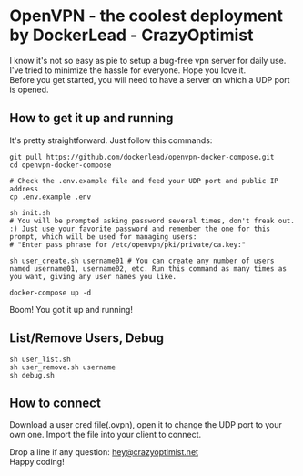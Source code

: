 # OpenVPN - the coolest deployment by DockerLead - CrazyOptimist

I know it's not so easy as pie to setup a bug-free vpn server for daily use. <br>
I've tried to minimize the hassle for everyone. Hope you love it. <br>
Before you get started, you will need to have a server on which a UDP port is opened.

## How to get it up and running

It's pretty straightforward. Just follow this commands:
```shell
git pull https://github.com/dockerlead/openvpn-docker-compose.git
cd openvpn-docker-compose

# Check the .env.example file and feed your UDP port and public IP address
cp .env.example .env

sh init.sh
# You will be prompted asking password several times, don't freak out. :) Just use your favorite password and remember the one for this prompt, which will be used for managing users:
# "Enter pass phrase for /etc/openvpn/pki/private/ca.key:"

sh user_create.sh username01 # You can create any number of users named username01, username02, etc. Run this command as many times as you want, giving any user names you like.

docker-compose up -d
```
Boom! You got it up and running!

## List/Remove Users, Debug

```shell
sh user_list.sh
sh user_remove.sh username
sh debug.sh
```

## How to connect

Download a user cred file(.ovpn), open it to change the UDP port to your own one. Import the file into your client to connect.

Drop a line if any question: <a href="mailto:hey@crazyoptimist.net">hey@crazyoptimist.net</a><br>
Happy coding!
